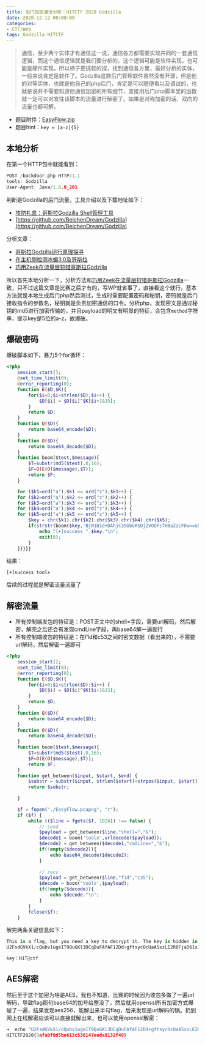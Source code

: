 ```yaml
---
title: 后门加密通信分析：HITCTF 2020 Godzilla 
date: 2020-12-12 00:00:00
categories:
- CTF/Web
tags: Godzilla HITCTF
---
```


> 通信，至少两个实体才有通信这一说，通信各方都需要实现共同的一套通信逻辑，而这个通信逻辑就是我们要分析的，这个逻辑可能是软件实现，也可能是硬件实现。所以柿子要挑软的捏，找到通信各方里，最好分析的实体，一般来说肯定是软件了。Godzilla这款后门管理软件虽然没有开源，但是他的对等实体，也就是他自己的php后门，肯定是可以随便看以及调试的，也就是说并不需要知道他通信加密的所有细节，直接用后门php脚本里的函数就一定可以对发往该脚本的流量进行解密了。如果是对称加密的话，双向的流量也都可解。

- 题目附件：[EasyFlow.zip](https://xuanxuanblingbling.github.io/assets/attachment/hitctf/EasyFlow.zip)
- 题目hint：`key = [a-z]{5}`

## 本地分析

在第一个HTTP包中就能看到：

```c
POST /backdoor.php HTTP/1.1
tools: Godzilla
User-Agent: Java/1.8.0_201
```

判断是Godzilla的后门流量，工具介绍以及下载地址如下：

- [攻防礼盒：哥斯拉Godzilla Shell管理工具](https://www.freebuf.com/sectool/247104.html)
- [https://github.com/BeichenDream/Godzilla](https://github.com/BeichenDream/Godzilla)

分析文章：

- [哥斯拉Godzilla运行原理探寻](https://www.freebuf.com/sectool/252840.html)
- [在主机侧检测冰蝎3.0及哥斯拉](http://mayoterry.com/index.php/archives/behinder_detect.html)
- [巧用Zeek在流量层狩猎哥斯拉Godzilla](https://www.anquanke.com/post/id/224831)


所以首先本地分析一下，分析方法和[巧用Zeek在流量层狩猎哥斯拉Godzilla](https://www.anquanke.com/post/id/224831)一致，只不过这篇文章是比赛之后才有的，写WP就省事了，直接看这个就行。基本方法就是本地生成后门php然后测试，生成时需要配置密码和秘钥，密码就是后门接收指令的参数名，秘钥就是负责加密通信的口令。分析php，发现密文是通过秘钥的md5进行加密传输的，并且payload的明文有明显的特征，会包含`method`字符串，提示key是5位的a-z，故爆破。

## 爆破密码

爆破脚本如下，暴力5个for循环：

```php
<?php
    session_start();
    @set_time_limit(0);
	@error_reporting(0);
    function E($D,$K){
        for($i=0;$i<strlen($D);$i++) {
            $D[$i] = $D[$i]^$K[$i+1&15];
        }
        return $D;
    }
    function Q($D){
        return base64_encode($D);
    }
    function O($D){
        return base64_decode($D);
    }
    function boom($test,$message){
        $T=substr(md5($test),0,16);
        $F=O(E(O($message),$T));
        return $F;
    }

    for ($k1=ord("a");$k1 <= ord("z");$k1++) {
    for ($k2=ord("a");$k2 <= ord("z");$k2++) {
    for ($k3=ord("a");$k3 <= ord("z");$k3++) {
    for ($k4=ord("a");$k4 <= ord("z");$k4++) {
    for ($k5=ord("a");$k5 <= ord("z");$k5++) {
        $key = chr($k1).chr($k2).chr($k3).chr($k4).chr($k5);
        if(strstr(boom($key,'BjM1B1d+DAhjC35GbGRSDjZVOQFsfHBaZzcFDw==&5Ye66aKY5Lq66K077ya6KaB5LuU57uG5YiG5p6Q5rWB6YeP5ZOm77yB'),"method")){
            echo "[+]success ".$key."\n";
            exit(0);
        }
    }}}}}
```

结果：

```
[+]success toolx
```

后续的过程就是解密流量流量了

## 解密流量 

- 所有控制端发包的特征是：POST正文中的shell=字段，需要url解码，然后解密，解完之后还会有发现cmdLine字段，再base64解一遍就行
- 所有控制端收包的特征是：在f1d和c53之间的密文数据（看出来的），不需要url解码，然后解密一遍即可

```php
<?php
    session_start();
    @set_time_limit(0);
	@error_reporting(0);
    function E($D,$K){
        for($i=0;$i<strlen($D);$i++) {
            $D[$i] = $D[$i]^$K[$i+1&15];
        }
        return $D;
    }
    function Q($D){
        return base64_encode($D);
    }
    function O($D){
        return base64_decode($D);
    }
    function boom($test,$message){   
        $T=substr(md5($test),0,16);
        $F=O(E(O($message),$T));
        return $F;
    }
    function get_between($input, $start, $end) {
        $substr = substr($input, strlen($start)+strpos($input, $start),(strlen($input) - strpos($input, $end))*(-1));       
        return $substr; 
         
    }

    $f = fopen("./EasyFlow.pcapng", "r");
    if ($f) {
        while (($line = fgets($f, 1024)) !== false) {
            // send
            $payload = get_between($line,"shell=","&");
            $decode1 = boom('toolx',urldecode($payload));
            $decode2 = get_between($decode1,"cmdLine=","&");
            if(!empty($decode2)){
                echo base64_decode($decode2);
            }
            
            // recv
            $payload = get_between($line,"f1d","c35");
            $decode = boom('toolx',$payload);
            if(!empty($decode)){
                echo $decode."\n";
            }
        }
        fclose($f);
    }
```

解完两条关键信息如下：

```python
This is a flag, but you need a key to decrypt it. The key is hidden in the executed command!!!!!!
U2FsdGVkX1/cQubv1ugeIT9QuGKl3DCqDuFAfAF12Dd+gftsycOcUaA5xzLE2R0FjaD61xIRcWpOL3nAJOWnlg==

key：H1T@ctf 
```

## AES解密

然后至于这个加密为啥是AES，我也不知道，比赛的时候因为收包多做了一遍url解码，导致flag那句base64的加号给整没了，然后就用openssl所有加密方式爆破了一遍，结果发现aes256，能解出来半句flag，后来发现是url解码的锅。扔到网上在线解密应该可以直接就解出来，也可以使用openssl解密：

```python
➜  echo "U2FsdGVkX1/cQubv1ugeIT9QuGKl3DCqDuFAfAF12Dd+gftsycOcUaA5xzLE2R0FjaD61xIRcWpOL3nAJOWnlg==" | openssl enc  -aes256 -d -base64 -k "H1T@ctf" -A -salt
HITCTF2020{9afa9f0d5be613c536147eeda8132f49}

```